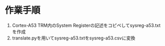 # 作業手順

1. Cortex-A53 TRM内のSystem Registerの記述をコピペしてsysreg-a53.txtを作成
2. translate.pyを用いてsysreg-a53.txtをsysreg-a53.csvに変換


